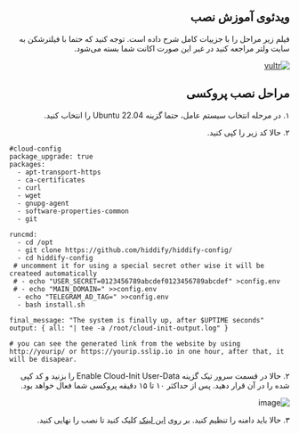 <div dir="rtl" markdown="1">

## ویدئوی آموزش نصب

فیلم زیر مراحل را با جزییات کامل شرح داده است.
توجه کنید که حتما با فیلترشکن به سایت ولتر مراجعه کنید در غیر این صورت اکانت شما بسته می‌شود.

[![vultr](https://img.youtube.com/vi/hRRg10BURJI/maxresdefault.jpg)](https://www.youtube.com/watch?v=hRRg10BURJI)

## مراحل نصب پروکسی

۱. در مرحله انتخاب سیستم عامل، حتما گزینه Ubuntu 22.04 را انتخاب کنید.

۲. حالا کد زیر را کپی کنید.
<div dir="ltr" markdown="1">

```
#cloud-config
package_upgrade: true
packages:
  - apt-transport-https
  - ca-certificates
  - curl
  - wget
  - gnupg-agent
  - software-properties-common
  - git

runcmd:
  - cd /opt
  - git clone https://github.com/hiddify/hiddify-config/
  - cd hiddify-config
 # uncomment it for using a special secret other wise it will be createed automatically
 # - echo "USER_SECRET=0123456789abcdef0123456789abcdef" >config.env
 # - echo "MAIN_DOMAIN=" >>config.env
  - echo "TELEGRAM_AD_TAG=" >>config.env
  - bash install.sh

final_message: "The system is finally up, after $UPTIME seconds"
output: { all: "| tee -a /root/cloud-init-output.log" }

# you can see the generated link from the website by using http://yourip/ or https://yourip.sslip.io in one hour, after that, it will be disapear. 
```
</div>

۲. حالا در قسمت سرور تیک گزینه Enable Cloud-Init User-Data را بزنید و کد کپی شده را در آن قرار دهید. پس از حداکثر ۱۰ تا ۱۵ دقیقه پروکسی شما فعال خواهد بود.

![image](https://user-images.githubusercontent.com/114227601/206862792-ed30c212-efe4-47cf-8973-c3129a09499f.png)




۳. حالا باید دامنه را تنظیم کنید. بر روی [این لینک](https://github.com/hiddify/hiddify-config/wiki/%D8%B1%D8%A7%D9%87%D9%86%D9%85%D8%A7%DB%8C-%D8%AA%D9%86%D8%B8%DB%8C%D9%85-%D8%AF%D8%A7%D9%85%D9%86%D9%87-%D9%88-%D9%86%D9%87%D8%A7%DB%8C%DB%8C-%DA%A9%D8%B1%D8%AF%D9%86-%D9%86%D8%B5%D8%A8) کلیک کنید تا نصب را نهایی کنید.
</div>

